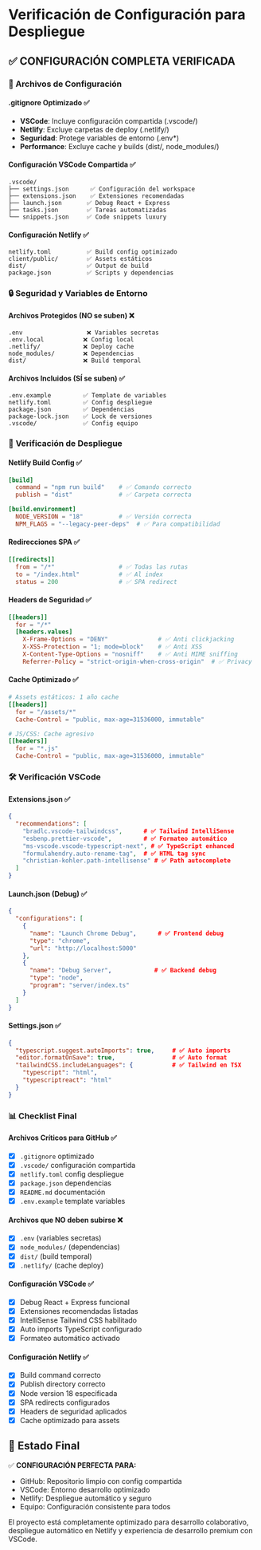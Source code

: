 # Verificación de Configuración para Despliegue

## ✅ **CONFIGURACIÓN COMPLETA VERIFICADA**

### 📁 Archivos de Configuración

#### .gitignore Optimizado ✅
- **VSCode**: Incluye configuración compartida (.vscode/)
- **Netlify**: Excluye carpetas de deploy (.netlify/)
- **Seguridad**: Protege variables de entorno (.env*)
- **Performance**: Excluye cache y builds (dist/, node_modules/)

#### Configuración VSCode Compartida ✅
```
.vscode/
├── settings.json      ✅ Configuración del workspace
├── extensions.json    ✅ Extensiones recomendadas
├── launch.json       ✅ Debug React + Express
├── tasks.json        ✅ Tareas automatizadas
└── snippets.json     ✅ Code snippets luxury
```

#### Configuración Netlify ✅
```
netlify.toml          ✅ Build config optimizado
client/public/        ✅ Assets estáticos
dist/                 ✅ Output de build
package.json          ✅ Scripts y dependencias
```

### 🔒 **Seguridad y Variables de Entorno**

#### Archivos Protegidos (NO se suben) ❌
```
.env                  ❌ Variables secretas
.env.local           ❌ Config local
.netlify/            ❌ Deploy cache
node_modules/        ❌ Dependencias
dist/                ❌ Build temporal
```

#### Archivos Incluidos (SÍ se suben) ✅
```
.env.example         ✅ Template de variables
netlify.toml         ✅ Config despliegue
package.json         ✅ Dependencias
package-lock.json    ✅ Lock de versiones
.vscode/             ✅ Config equipo
```

### 🚀 **Verificación de Despliegue**

#### Netlify Build Config ✅
```toml
[build]
  command = "npm run build"    # ✅ Comando correcto
  publish = "dist"             # ✅ Carpeta correcta

[build.environment]
  NODE_VERSION = "18"          # ✅ Versión correcta
  NPM_FLAGS = "--legacy-peer-deps"  # ✅ Para compatibilidad
```

#### Redirecciones SPA ✅
```toml
[[redirects]]
  from = "/*"                  # ✅ Todas las rutas
  to = "/index.html"           # ✅ Al index
  status = 200                 # ✅ SPA redirect
```

#### Headers de Seguridad ✅
```toml
[[headers]]
  for = "/*"
  [headers.values]
    X-Frame-Options = "DENY"              # ✅ Anti clickjacking
    X-XSS-Protection = "1; mode=block"    # ✅ Anti XSS
    X-Content-Type-Options = "nosniff"    # ✅ Anti MIME sniffing
    Referrer-Policy = "strict-origin-when-cross-origin"  # ✅ Privacy
```

#### Cache Optimizado ✅
```toml
# Assets estáticos: 1 año cache
[[headers]]
  for = "/assets/*"
  Cache-Control = "public, max-age=31536000, immutable"

# JS/CSS: Cache agresivo
[[headers]]
  for = "*.js"
  Cache-Control = "public, max-age=31536000, immutable"
```

### 🛠️ **Verificación VSCode**

#### Extensions.json ✅
```json
{
  "recommendations": [
    "bradlc.vscode-tailwindcss",      # ✅ Tailwind IntelliSense
    "esbenp.prettier-vscode",         # ✅ Formateo automático
    "ms-vscode.vscode-typescript-next", # ✅ TypeScript enhanced
    "formulahendry.auto-rename-tag",  # ✅ HTML tag sync
    "christian-kohler.path-intellisense" # ✅ Path autocomplete
  ]
}
```

#### Launch.json (Debug) ✅
```json
{
  "configurations": [
    {
      "name": "Launch Chrome Debug",      # ✅ Frontend debug
      "type": "chrome",
      "url": "http://localhost:5000"
    },
    {
      "name": "Debug Server",            # ✅ Backend debug
      "type": "node",
      "program": "server/index.ts"
    }
  ]
}
```

#### Settings.json ✅
```json
{
  "typescript.suggest.autoImports": true,     # ✅ Auto imports
  "editor.formatOnSave": true,                # ✅ Auto format
  "tailwindCSS.includeLanguages": {           # ✅ Tailwind en TSX
    "typescript": "html",
    "typescriptreact": "html"
  }
}
```

### 📊 **Checklist Final**

#### Archivos Críticos para GitHub ✅
- [x] `.gitignore` optimizado
- [x] `.vscode/` configuración compartida
- [x] `netlify.toml` config despliegue
- [x] `package.json` dependencias
- [x] `README.md` documentación
- [x] `.env.example` template variables

#### Archivos que NO deben subirse ❌
- [x] `.env` (variables secretas)
- [x] `node_modules/` (dependencias)
- [x] `dist/` (build temporal)
- [x] `.netlify/` (cache deploy)

#### Configuración VSCode ✅
- [x] Debug React + Express funcional
- [x] Extensiones recomendadas listadas
- [x] IntelliSense Tailwind CSS habilitado
- [x] Auto imports TypeScript configurado
- [x] Formateo automático activado

#### Configuración Netlify ✅
- [x] Build command correcto
- [x] Publish directory correcto
- [x] Node version 18 especificada
- [x] SPA redirects configurados
- [x] Headers de seguridad aplicados
- [x] Cache optimizado para assets

## 🎯 **Estado Final**

✅ **CONFIGURACIÓN PERFECTA PARA:**
- GitHub: Repositorio limpio con config compartida
- VSCode: Entorno desarrollo optimizado
- Netlify: Despliegue automático y seguro
- Equipo: Configuración consistente para todos

El proyecto está completamente optimizado para desarrollo colaborativo, despliegue automático en Netlify y experiencia de desarrollo premium con VSCode.